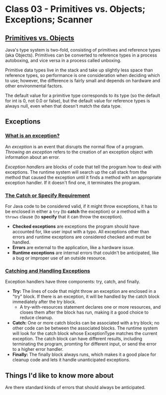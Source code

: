 # Class 03 - Primitives vs. Objects; Exceptions; Scanner

## [Primitives vs. Objects](https://www.baeldung.com/java-primitives-vs-objects)

Java's type system is two-fold, consisting of primitives and reference types (aka Objects). Primitives can be converted to reference types in a process autoboxing, and vice versa in a process called unboxing.

Primitive data types live in the stack and take up slightly less space than reference types, so performance is one consideration when deciding which to use; however, the difference is fairly small and depends on hardware and other environmental factors.

The default value for a primitive type corresponds to its type (so the default for int is 0, not 0.0 or false), but the default value for reference types is always null, even when that doesn't match the data type.

## Exceptions

### [What is an exception?](https://docs.oracle.com/javase/tutorial/essential/exceptions/definition.html)

An *exception* is an event that disrupts the normal flow of a program. *Throwing an exception* refers to the creation of an exception object with information about an error.

*Exception handlers* are blocks of code that tell the program how to deal with exceptions. The runtime system will search up the call stack from the method that caused the exception until it finds a method with an appropriate exception handler. If it doesn't find one, it terminates the program.

### [The Catch or Specify Requirement](https://docs.oracle.com/javase/tutorial/essential/exceptions/catchOrDeclare.html)

For Java code to be considered valid, if it might throw exceptions, it has to be enclosed in either a `try` (to **catch** the exception) or a method with a `throws` clause (to **specify** that it can throw the exception).

- **Checked exceptions** are exceptions the program should have accounted for, like user input with a typo. All exceptions other than errors and runtime exceptions are considered checked and must be handled.
- **Errors** are external to the application, like a hardware issue.
- **Runtime exceptions** are internal errors that couldn't be anticipated, like a bug or improper use of an outside resource.

### [Catching and Handling Exceptions](https://docs.oracle.com/javase/tutorial/essential/exceptions/handling.html)

Exception handlers have three components: try, catch, and finally.

- **Try:** The lines of code that might throw an exception are enclosed in a "try" block. If there is an exception, it will be handled by the catch block immediately after the try block.
  - A try-with-resources statement declares one or more resources, and closes them after the block has run, making it a good choice to reduce cleanup.
- **Catch:** One or more catch blocks can be associated with a try block; no other code can be between the associated blocks. The runtime system will look for the catch block whose ExceptionType matches the current exception. The catch block can have different results, including terminating the program, promting for different input, or send the error to a higher error handler.
- **Finally:** The finally block always runs, which makes it a good place for cleanup code and lets it handle unanticipated exceptions.

## Things I'd like to know more about

Are there standard kinds of errors that should always be anticipated.
